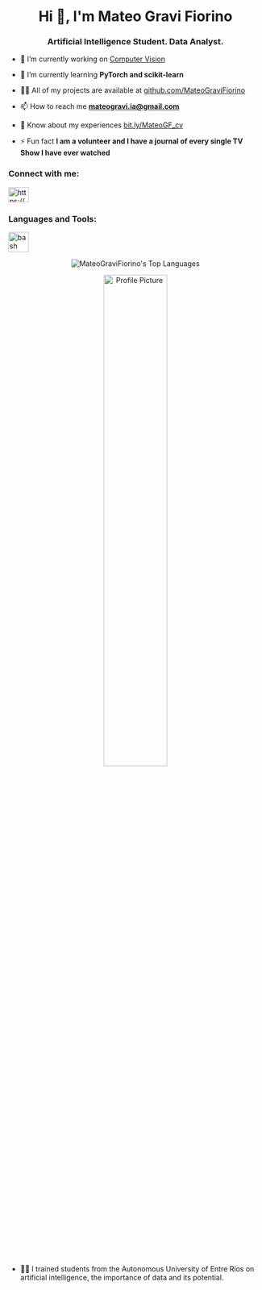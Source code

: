 <h1 align="center">Hi 👋, I'm Mateo Gravi Fiorino</h1>
<h3 align="center">Artificial Intelligence Student. Data Analyst.</h3>

- 🔭 I’m currently working on [Computer Vision](https://github.com/MateoGraviFiorino/ProcesamientoDeImagenes_2)

- 🌱 I’m currently learning **PyTorch and scikit-learn**

- 👨‍💻 All of my projects are available at [github.com/MateoGraviFiorino](https://github.com/MateoGraviFiorino)

- 📫 How to reach me **mateogravi.ia@gmail.com**

- 📄 Know about my experiences [bit.ly/MateoGF_cv](https://bit.ly/MateoGF_cv)

- ⚡ Fun fact **I am a volunteer and I have a journal of every single TV Show I have ever watched**

<h3 align="left">Connect with me:</h3>
<p align="left">
  <a href="https://linkedin.com/in/https://ar.linkedin.com/in/mateo-gravi-fiorino-0278a1206" target="blank">
    <img align="center" src="https://raw.githubusercontent.com/rahuldkjain/github-profile-readme-generator/master/src/images/icons/Social/linked-in-alt.svg" alt="https://ar.linkedin.com/in/mateo-gravi-fiorino-0278a1206" height="30" width="40" />
  </a>
</p>

<h3 align="left">Languages and Tools:</h3>
<p align="left">
  <a href="https://www.gnu.org/software/bash/" target="_blank" rel="noreferrer">
    <img src="https://www.vectorlogo.zone/logos/gnu_bash/gnu_bash-icon.svg" alt="bash" width="40" height="40"/>
  </a>
  <!-- Otras herramientas aquí... -->
</p>

<p align="center">
  <img src="https://github-readme-stats.vercel.app/api/top-langs?username=mateogravifiorino&show_icons=true&locale=en&layout=compact" alt="MateoGraviFiorino's Top Languages"/>
</p>

<p align="center">
  <img align="center" src="https://github.com/MateoGraviFiorino/MateoGraviFiorino/assets/98848893/c822529c-c937-4452-8bc8-5cc3c499749a" alt="Profile Picture" width="50%">
</p>

- 👨‍💻 I trained students from the Autonomous University of Entre Ríos on artificial intelligence, the importance of data and its potential.
